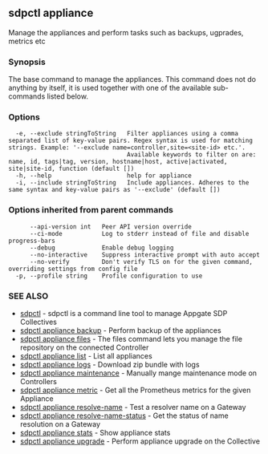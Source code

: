 ## sdpctl appliance

Manage the appliances and perform tasks such as backups, ugprades, metrics etc

### Synopsis

The base command to manage the appliances. This command does not do anything by itself, it is
used together with one of the available sub-commands listed below.

### Options

```
  -e, --exclude stringToString   Filter appliances using a comma separated list of key-value pairs. Regex syntax is used for matching strings. Example: '--exclude name=controller,site=<site-id> etc.'.
                                 Available keywords to filter on are: name, id, tags|tag, version, hostname|host, active|activated, site|site-id, function (default [])
  -h, --help                     help for appliance
  -i, --include stringToString   Include appliances. Adheres to the same syntax and key-value pairs as '--exclude' (default [])
```

### Options inherited from parent commands

```
      --api-version int   Peer API version override
      --ci-mode           Log to stderr instead of file and disable progress-bars
      --debug             Enable debug logging
      --no-interactive    Suppress interactive prompt with auto accept
      --no-verify         Don't verify TLS on for the given command, overriding settings from config file
  -p, --profile string    Profile configuration to use
```

### SEE ALSO

* [sdpctl](sdpctl.md)	 - sdpctl is a command line tool to manage Appgate SDP Collectives
* [sdpctl appliance backup](sdpctl_appliance_backup.md)	 - Perform backup of the appliances
* [sdpctl appliance files](sdpctl_appliance_files.md)	 - The files command lets you manage the file repository on the connected Controller
* [sdpctl appliance list](sdpctl_appliance_list.md)	 - List all appliances
* [sdpctl appliance logs](sdpctl_appliance_logs.md)	 - Download zip bundle with logs
* [sdpctl appliance maintenance](sdpctl_appliance_maintenance.md)	 - Manually mange maintenance mode on Controllers
* [sdpctl appliance metric](sdpctl_appliance_metric.md)	 - Get all the Prometheus metrics for the given Appliance
* [sdpctl appliance resolve-name](sdpctl_appliance_resolve-name.md)	 - Test a resolver name on a Gateway
* [sdpctl appliance resolve-name-status](sdpctl_appliance_resolve-name-status.md)	 - Get the status of name resolution on a Gateway
* [sdpctl appliance stats](sdpctl_appliance_stats.md)	 - Show appliance stats
* [sdpctl appliance upgrade](sdpctl_appliance_upgrade.md)	 - Perform appliance upgrade on the Collective

